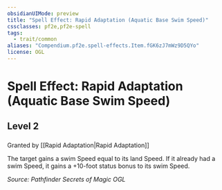 ```yaml
---
obsidianUIMode: preview
title: "Spell Effect: Rapid Adaptation (Aquatic Base Swim Speed)"
cssclasses: pf2e,pf2e-spell
tags:
  - trait/common
aliases: "Compendium.pf2e.spell-effects.Item.fGK6zJ7mWz9D5QYo"
license: OGL
---
```

# Spell Effect: Rapid Adaptation (Aquatic Base Swim Speed)
## Level 2
### 






Granted by [[Rapid Adaptation|Rapid Adaptation]]

The target gains a swim Speed equal to its land Speed. If it already had a swim Speed, it gains a +10-foot status bonus to its swim Speed.

*Source: Pathfinder Secrets of Magic*
*OGL*